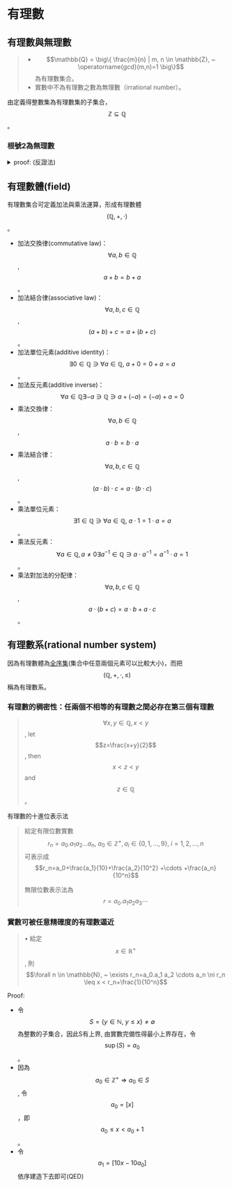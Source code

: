 # 有理數

## 有理數與無理數

> * $$\mathbb{Q} = \big\{ \frac{m}{n} | m, n \in \mathbb{Z}, ~ \operatorname{gcd}(m,n)=1 \big\}$$為有理數集合。
> * 實數中不為有理數之數為無理數（irrational number）。

由定義得整數集為有理數集的子集合，$$\mathbb{Z} \subseteq \mathbb{Q}$$。

### 根號2為無理數

<details>

<summary> proof: (反證法) </summary>

假設$$\sqrt{2} = \frac{m}{n}, m, n \in \mathbb{N}$$，$$gcd(m,n)=1$$為有理數。

取平方可得  $$2 = \frac{m^2}{n^2} \Rightarrow m^2 = 2n^2$$，因此$$m$$為偶數。

令$$m = 2a, a \in \mathbb{N}$$

所以$$m^2 = 4a^2 = 2n^2 \Rightarrow n^2 = 2a^2$$，因此$$n$$為偶數。

由於$$m,n$$均為偶數，可得$$gcd(m,n)=2$$，和假設不符，因此$$\sqrt{2}$$為無理數(QED)。

</details> 

## 有理數體(field)

有理數集合可定義加法與乘法運算，形成有理數體$$(\mathbb{Q}, +, \cdot)$$。

* 加法交換律(commutative law)：$$\forall a,b \in \mathbb{Q}$$, $$a+b=b+a$$。
* 加法結合律(associative law)：$$\forall a,b,c \in \mathbb{Q}$$, $$(a+b)+c=a+(b+c)$$。
* 加法單位元素(additive identity)：$$\exists 0 \in \mathbb{Q} \ni \forall a \in \mathbb{Q},\ a+0=0+a=a$$。
* 加法反元素(additive inverse)：$$\forall a \in \mathbb{Q} \exists -a \ni \mathbb{Q} \ni a+(-a) = (-a)+a=0$$
* 乘法交換律：$$\forall a,b \in \mathbb{Q}$$, $$a \cdot b = b \cdot a$$
* 乘法結合律：$$\forall a,b,c \in \mathbb{Q}$$, $$(a \cdot b) \cdot c=a \cdot (b \cdot c)$$。
* 乘法單位元素：$$\exists 1 \in \mathbb{Q} \ni \forall a \in \mathbb{Q},\ a\cdot 1 = 1 \cdot a = a$$。
* 乘法反元素：$$\forall a \in \mathbb{Q}, a \neq 0 \exists a^{-1} \in \mathbb{Q} \ni a \cdot a^{-1} = a^{-1} \cdot a = 1$$。
* 乘法對加法的分配律：$$\forall a,b,c \in \mathbb{Q}$$, $$a \cdot (b+c)=a\cdot b + a \cdot c$$。

## 有理數系(rational number system)

因為有理數體為[全序集](partial-total-order-set.md#quan-xu-ji-total-order-set)(集合中任意兩個元素可以比較大小)，而把$$(\mathbb{Q}, + , \cdot, \leq)$$稱為有理數系。

### 有理數的稠密性：任兩個不相等的有理數之間必存在第三個有理數

> $$\forall x,y \in \mathbb{Q}, x < y$$, let $$z=\frac{x+y}{2}$$, then $$x < z < y$$ and $$z \in \mathbb{Q}$$。

有理數的十進位表示法


> 給定有限位數實數$$r_n=a_0.a_1 a_2\ldots a_n, ~ a_0 \in \mathbb{Z}^{+}, a_i \in \{0,1,\ldots, 9\}, ~ i=1,2,\ldots, n$$可表示成$$r_n=a_0+\frac{a_1}{10}+\frac{a_2}{10^2} +\cdots +\frac{a_n}{10^n}$$&#x20;
>
> 無限位數表示法為$$r=a_0.a_1 a_2 a_3\cdots$$

### 實數可被任意精確度的有理數逼近

> • 給定$$x \in \mathbb{R}^+$$, 則$$\forall n \in \mathbb{N}, ~ \exists r_n=a_0.a_1 a_2 \cdots a_n \ni r_n \leq x < r_n+\frac{1}{10^n}$$

Proof:

* 令$$S=\{y \in \mathbb{N}, ~y\leq x\}\neq \emptyset$$ 為整數的子集合，因此S有上界, 由實數完備性得最小上界存在，令$$\sup(⁡S)=a_0$$。
* 因為$$a_0 \in \mathbb{Z}^+ \Rightarrow a_0 \in S$$, 令$$a_0=[x]$$
  ，即$$a_0 \leq x<a_0+1$$。
* 令$$a_1=[10x−10a_0 ]$$  依序建造下去即可(QED)
